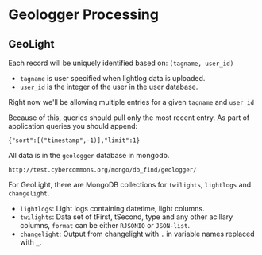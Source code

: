 # Geologger Processing 


## GeoLight
Each record will be uniquely identified based on:
`(tagname, user_id)`

- `tagname` is user specified when lightlog data is uploaded.
- `user_id` is the integer of the user in the user database.

Right now we'll be allowing multiple entries for a given `tagname` and `user_id`

Because of this, queries should pull only the most recent entry. As part of application queries you should append:

    {"sort":[("timestamp",-1)],"limit":1}

All data is in the `geologger` database in mongodb.
    
    http://test.cybercommons.org/mongo/db_find/geologger/

For GeoLight, there are MongoDB collections for `twilights`, `lightlogs` and `changelight`.

- `lightlogs`: Light logs containing datetime, light columns.
- `twilights`: Data set of tFirst, tSecond, type and any other acillary columns, `format` can be either `RJSONIO` or `JSON-list`.
- `changelight`: Output from changelight with `.` in variable names replaced with `_`.





